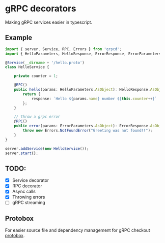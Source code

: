 # gRPC decorators

Making gRPC services easier in typescript.

## Example

```ts
import { server, Service, RPC, Errors } from 'grpcd';
import { HelloParameters, HelloResponse, ErrorResponse, ErrorParameters } from './hello_pb';

@Service(__dirname + '/hello.proto')
class HelloService {

    private counter = 1;

    @RPC()
    public hello(params: HelloParameters.AsObject): HelloResponse.AsObject {
        return {
            response: `Hello ${params.name} number ${this.counter++}`
        };
    }

    // Throw a grpc error
    @RPC()
    public error(params: ErrorParameters.AsObject): ErrorResponse.AsObject {
        throw new Errors.NotFoundError("Greeting was not found!!");
    }
}

server.addService(new HelloService());
server.start();

```

## TODO:

- [x] Service decorator
- [x] RPC decorator
- [x] Async calls
- [x] Throwing errors
- [ ] gRPC streaming

## Protobox

For easier source file and dependency management for gRPC checkout [protobox](https://github.com/uniwise/protobox).